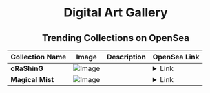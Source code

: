<div align="center">

# Digital Art Gallery

## Trending Collections on OpenSea

| Collection Name                       | Image                                                                                     | Description                       | OpenSea Link                                                                                          |
|---------------------------------------|-------------------------------------------------------------------------------------------|-----------------------------------|--------------------------------------------------------------------------------------------------------|
| **cRaShinG** | ![Image](https://i.seadn.io/s/raw/files/0f8284df01ad43b087f7241017dd7088.png?w=500&auto=format?w=200&auto=format) |  | <details><summary>Link</summary>[cRaShinG](https://opensea.io/collection/crashing-3)</details> |
| **Magical Mist** | ![Image](https://i.seadn.io/s/raw/files/42a3662df74230680550383aff5806a4.png?w=500&auto=format?w=200&auto=format) |  | <details><summary>Link</summary>[Magical Mist](https://opensea.io/collection/magical-mist)</details> |

</div>